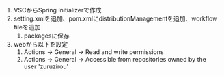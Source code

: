 1. VSCからSpring Initializerで作成
1. setting.xmlを追加、pom.xmlにdistributionManagementを追加、workflow fileを追加
    1. packagesに保存
1. webから以下を設定
    1. Actions -> General -> Read and write permissions
    1. Actions -> General -> Accessible from repositories owned by the user 'zuruzirou'